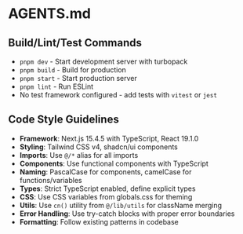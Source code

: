 # AGENTS.md

## Build/Lint/Test Commands
- `pnpm dev` - Start development server with turbopack
- `pnpm build` - Build for production
- `pnpm start` - Start production server
- `pnpm lint` - Run ESLint
- No test framework configured - add tests with `vitest` or `jest`

## Code Style Guidelines
- **Framework**: Next.js 15.4.5 with TypeScript, React 19.1.0
- **Styling**: Tailwind CSS v4, shadcn/ui components
- **Imports**: Use `@/*` alias for all imports
- **Components**: Use functional components with TypeScript
- **Naming**: PascalCase for components, camelCase for functions/variables
- **Types**: Strict TypeScript enabled, define explicit types
- **CSS**: Use CSS variables from globals.css for theming
- **Utils**: Use `cn()` utility from `@/lib/utils` for className merging
- **Error Handling**: Use try-catch blocks with proper error boundaries
- **Formatting**: Follow existing patterns in codebase